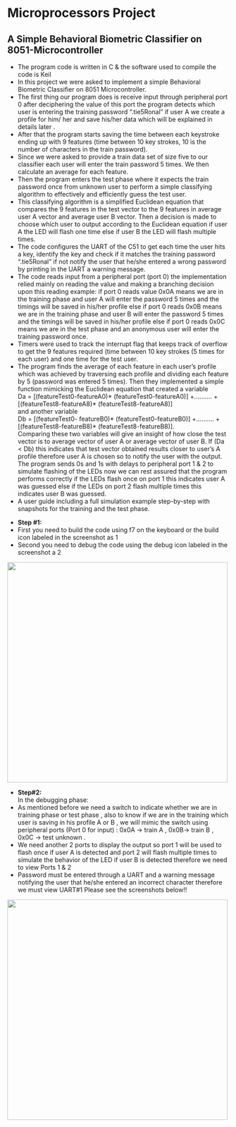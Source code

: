 # Microprocessors Project
## A Simple Behavioral Biometric Classifier on 8051-Microcontroller
* The program code is written in C & the software used to compile the code is Keil
* In this project we were asked to implement a simple Behavioral
Biometric Classifier on 8051 Microcontroller.
* The first thing our program does is receive input through peripheral port 0 after deciphering the value of this port the program detects which user is entering the training password “.tie5Ronal” if user A we create a profile for him/ her and save his/her data which will be explained in details later . 
* After that the program starts saving the time between each keystroke ending up with 9 features (time between 10 key strokes, 10 is the number of characters in the train password). 
* Since we were asked to provide a train data set of size five to our classifier each user will enter the train password 5 times. We then
calculate an average for each feature.
* Then the program enters the  test phase where it expects the train password once from unknown user to perform a simple classifying algorithm to effectively and efficiently guess the test user. 
* This classifying algorithm is a simplified Euclidean equation that compares the 9 features in the test vector to the 9 features in average user A vector and average user B vector. Then a decision is made to choose which user to output according to the Euclidean equation if user A the LED will flash one time else if user B the LED will flash multiple times. 
*  The code configures the UART of the C51 to get each time the user hits a key, identify
the key and check if it matches the training password “.tie5Ronal” if not
notify the user that he/she entered a wrong password by printing in the
UART a warning message. 
* The code reads input from a peripheral port (port 0) the
implementation relied mainly on reading the value and making a branching
decision upon this reading example: if port 0 reads value 0x0A means we
are in the training phase and user A will enter the password 5 times and the
timings will be saved in his/her profile else if port 0 reads 0x0B means we
are in the training phase and user B will enter the password 5 times and the
timings will be saved in his/her profile else if port 0 reads 0x0C means we
are in the test phase and an anonymous user will enter the training
password once. 
* Timers were used to track the interrupt
flag that keeps track of overflow to get the 9 features required (time
between 10 key strokes (5 times for each user) and one time for the test
user. 
* The program finds the average of each feature in each user’s profile which was achieved by
traversing each profile and dividing each feature by 5 (password was
entered 5 times). Then they implemented a simple function mimicking the
Euclidean equation that created a variable   
Da = [(featureTest0-featureA0)*
(featureTest0-featureA0)] +………. + [(featureTest8-featureA8)*
(featureTest8-featureA8)]   
and another variable   
Db = [(featureTest0-
featureB0)* (featureTest0-featureB0)] +………. + [(featureTest8-featureB8)*
(featureTest8-featureB8)].   
Comparing these two variables will give an
insight of how close the test vector is to average vector of user A or average
vector of user B. If (Da < Db) this indicates that test vector obtained results
closer to user’s A profile therefore user A is chosen so to notify the user 
with the output. The program sends 0s and 1s
with delays to peripheral port 1 & 2 to simulate flashing of the LEDs now
we can rest assured that the program performs correctly if the LEDs flash
once on port 1 this indicates user A was guessed else if the LEDs on port 2
flash multiple times this indicates user B was guessed. 
* A user guide including a full simulation example step-by-step with
snapshots for the training and the test phase.
- **Step #1:**
- First you need to build the code using f7 on the keyboard or the build
icon labeled in the screenshot as 1
- Second you need to debug the code using the debug icon labeled in
the screenshot a 2  
<img src="https://i.ibb.co/X51yZF3/test.jpg" width="500">  

- **Step#2:**  
In the debugging phase:  
- As mentioned before we need a switch to indicate whether we are in
training phase or test phase , also to know if we are in the training
which user is saving in his profile A or B , we will mimic the switch
using peripheral ports (Port 0 for input) : 0x0A -> train A , 0x0B->
train B , 0x0C -> test unknown .  
- We need another 2 ports to display the output so port 1 will be used
to flash once if user A is detected and port 2 will flash multiple times
to simulate the behavior of the LED if user B is detected therefore we
need to view Ports 1 & 2
- Password must be entered through a UART and a warning message
notifying the user that he/she entered an incorrect character
therefore we must view UART#1
Please see the screenshots below!! 
<img src="https://i.ibb.co/xjF7m9f/test2.jpg" width="500">
